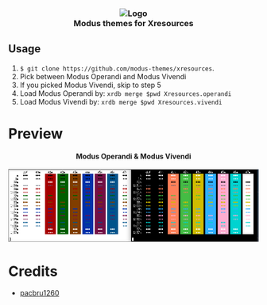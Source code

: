 <h3 align="center">
	<img src="https://raw.githubusercontent.com/modus-themes/modus-themes/main/assets/modus.png" width="80" alt="Logo"/><br/>
	Modus themes for Xresources
</h3>

## Usage

1. `$ git clone https://github.com/modus-themes/xresources`.
2. Pick between Modus Operandi and Modus Vivendi
3. If you picked Modus Vivendi, skip to step 5 
4. Load Modus Operandi by: `xrdb merge $pwd Xresources.operandi`
5. Load Modus Vivendi by: `xrdb merge $pwd Xresources.vivendi`

# Preview
<h4 align="center">
	Modus Operandi & Modus Vivendi
</h4>


![GNOME-Terminal Modus Operandi theme](assets/xresources.png)

# Credits
- [pacbru1260](https://github.com/pacbru1260)
